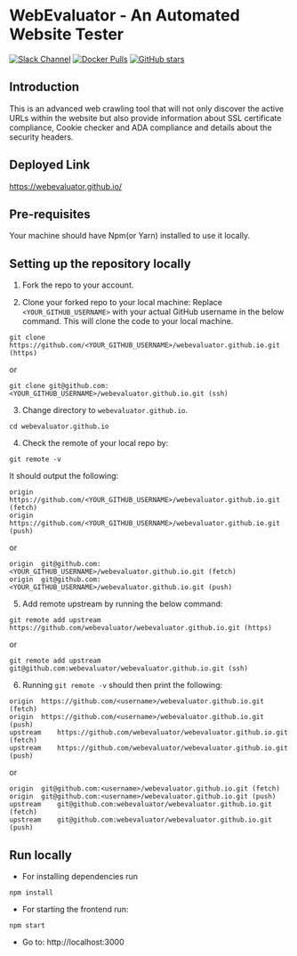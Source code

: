 # WebEvaluator - An Automated Website Tester

[![Slack Channel](https://img.shields.io/badge/slack-webevaluator-blue.svg?longCache=true&logo=slack)](https://join.slack.com/t/webevaluator/shared_invite/zt-1i6rwnif9-hPh9fyg4ZZSpfI79d4hfbA)
[![Docker Pulls](https://img.shields.io/docker/pulls/webevaluator/webevaluator.github.io.svg)](https://hub.docker.com/r/webevaluator/webevaluator.github.io)
[![GitHub stars](https://img.shields.io/github/stars/webevaluator/webevaluator.github.io?style=social)](https://github.com/webevaluator/webevaluator.github.io/stargazers)
## Introduction

This is an advanced web crawling tool that will not only discover the active URLs within the website but also provide information about SSL certificate compliance, Cookie checker and ADA compliance and details about the security headers.

## Deployed Link
https://webevaluator.github.io/

## Pre-requisites

Your machine should have Npm(or Yarn) installed to use it locally.

## Setting up the repository locally

1. Fork the repo to your account.

2. Clone your forked repo to your local machine:
Replace `<YOUR_GITHUB_USERNAME>` with your actual GitHub username in the below command. This will clone the code to your local machine.
```
git clone https://github.com/<YOUR_GITHUB_USERNAME>/webevaluator.github.io.git (https)
```
or
```
git clone git@github.com:<YOUR_GITHUB_USERNAME>/webevaluator.github.io.git (ssh)
```

3. Change directory to `webevaluator.github.io`.
```
cd webevaluator.github.io
```

4. Check the remote of your local repo by:
```
git remote -v
```
It should output the following:
```
origin	https://github.com/<YOUR_GITHUB_USERNAME>/webevaluator.github.io.git (fetch)
origin	https://github.com/<YOUR_GITHUB_USERNAME>/webevaluator.github.io.git (push)
```
or
```
origin	git@github.com:<YOUR_GITHUB_USERNAME>/webevaluator.github.io.git (fetch)
origin	git@github.com:<YOUR_GITHUB_USERNAME>/webevaluator.github.io.git (push)
```

5. Add remote upstream by running the below command:
```
git remote add upstream https://github.com/webevaluator/webevaluator.github.io.git (https)
```
or
```
git remote add upstream git@github.com:webevaluator/webevaluator.github.io.git (ssh)
```

6. Running `git remote -v` should then print the following:
```
origin	https://github.com/<username>/webevaluator.github.io.git (fetch)
origin	https://github.com/<username>/webevaluator.github.io.git (push)
upstream	https://github.com/webevaluator/webevaluator.github.io.git (fetch)
upstream	https://github.com/webevaluator/webevaluator.github.io.git (push)
```
or
```
origin	git@github.com:<username>/webevaluator.github.io.git (fetch)
origin	git@github.com:<username>/webevaluator.github.io.git (push)
upstream	git@github.com:webevaluator/webevaluator.github.io.git (fetch)
upstream	git@github.com:webevaluator/webevaluator.github.io.git (push)
```

## Run locally

- For installing dependencies run
```
npm install
```

- For starting the frontend run:
```
npm start
```

- Go to: http://localhost:3000